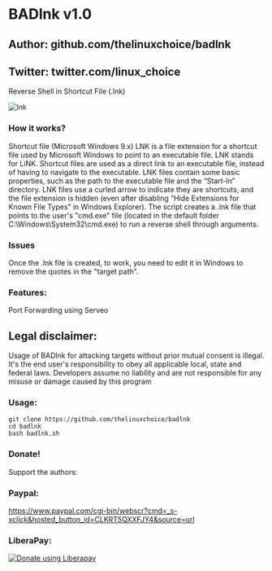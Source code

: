 # BADlnk v1.0
## Author: github.com/thelinuxchoice/badlnk
## Twitter: twitter.com/linux_choice

Reverse Shell in Shortcut File (.lnk)

![lnk](https://user-images.githubusercontent.com/34893261/66158011-6248c900-e5fb-11e9-84ad-ab04df52786c.png)

### How it works?

Shortcut file (Microsoft Windows 9.x)
LNK is a file extension for a shortcut file used by Microsoft Windows to point to an executable file. LNK stands for LiNK. Shortcut files are used as a direct link to an executable file, instead of having to navigate to the executable. LNK files contain some basic properties, such as the path to the executable file and the “Start-In” directory. LNK files use a curled arrow to indicate they are shortcuts, and the file extension is hidden (even after disabling “Hide Extensions for Known File Types” in Windows Explorer).
The script creates a .lnk file that points to the user's "cmd.exe" file (located in the default folder C:\Windows\System32\cmd.exe) to run a reverse shell through arguments.

### Issues

Once the .lnk file is created, to work, you need to edit it in Windows to remove the quotes in the "target path".

### Features:
Port Forwarding using Serveo

## Legal disclaimer:

Usage of BADlnk for attacking targets without prior mutual consent is illegal. It's the end user's responsibility to obey all applicable local, state and federal laws. Developers assume no liability and are not responsible for any misuse or damage caused by this program 

### Usage:
```
git clone https://github.com/thelinuxchoice/badlnk
cd badlnk
bash badlnk.sh
```

### Donate!
Support the authors:
### Paypal:
https://www.paypal.com/cgi-bin/webscr?cmd=_s-xclick&hosted_button_id=CLKRT5QXXFJY4&source=url
### LiberaPay:
<noscript><a href="https://liberapay.com/thelinuxchoice/donate"><img alt="Donate using Liberapay" src="https://liberapay.com/assets/widgets/donate.svg"></a></noscript>
